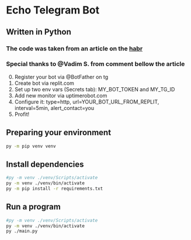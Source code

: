 # Echo Telegram Bot
## Written in Python
### The code was taken from an article on the [habr](https://habr.com/ru/articles/709314/)
### Special thanks to @Vadim S. from comment bellow the article

0. Register your bot via @BotFather on tg
1. Create bot via replit.com
2. Set up two env vars (Secrets tab):  MY_BOT_TOKEN and MY_TG_ID
3. Add new monitor via uptimerobot.com
4. Configure it: type=http, url=YOUR_BOT_URL_FROM_REPLIT, interval=5min, alert_contact=you
5. Profit!

## Preparing your environment
```bash
py -m pip venv venv
```

## Install dependencies
```bash
#py -m venv ./venv/Scripts/activate
py -m venv ./venv/bin/activate
py -m pip install -r requirements.txt
```

## Run a program
```bash
#py -m venv ./venv/Scripts/activate
py -m venv ./venv/bin/activate
py ./main.py
```
